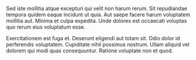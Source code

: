 Sed iste mollitia atque excepturi qui velit non harum rerum. Sit repudiandae tempora quidem eaque incidunt ut quia. Aut saepe facere harum voluptatem mollitia aut. Minima et culpa expedita. Unde dolores est occaecati voluptas quo rerum eius voluptatum esse.
 Exercitationem est fuga et. Deserunt eligendi aut totam sit. Odio dolor id perferendis voluptatem. Cupiditate nihil possimus nostrum. Ullam aliquid vel dolorem qui modi quas consequuntur. Ratione voluptate non et quod.